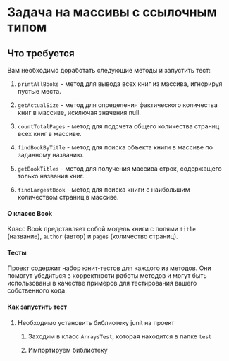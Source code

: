 # Задача на массивы с ссылочным типом

## Что требуется

Вам необходимо доработать следующие методы и запустить тест:

1. `printAllBooks` - метод для вывода всех книг из массива, игнорируя пустые места.

2. `getActualSize` - метод для определения фактического количества книг в массиве, исключая значения null.

3. `countTotalPages` - метод для подсчета общего количества страниц всех книг в массиве.

4. `findBookByTitle` - метод для поиска объекта книги в массиве по заданному названию.

5. `getBookTitles` - метод для получения массива строк, содержащего только названия книг.

6. `findLargestBook` - метод для поиска книги с наибольшим количеством страниц в массиве.

#### О классе Book

Класс Book представляет собой модель книги с полями `title` (название), `author` (автор) и `pages` (количество страниц).

#### Тесты
Проект содержит набор юнит-тестов для каждого из методов. Они помогут убедиться в корректности работы методов и могут быть использованы в качестве примеров для тестирования вашего собственного кода.

#### Как запустить тест

1. Необходимо установить библиотеку junit на проект
   1. Заходим в класс `ArraysTest`, которая находится в папке `test`
   
   2. Импортируем библиотеку
